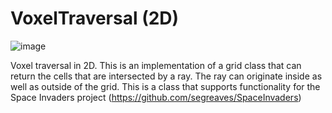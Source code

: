 # VoxelTraversal (2D)

![image](https://github.com/user-attachments/assets/5b7d6232-8272-4cb4-9a1e-eb7001be0d7c)

Voxel traversal in 2D. This is an implementation of a grid class that can return the cells that are intersected by a ray.
The ray can originate inside as well as outside of the grid.
This is a class that supports functionality for the Space Invaders project (https://github.com/segreaves/SpaceInvaders)
